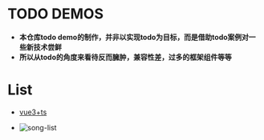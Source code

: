 # TODO DEMOS

* **本仓库todo demo的制作，并非以实现todo为目标，而是借助todo案例对一些新技术尝鲜**
* **所以从todo的角度来看待反而臃肿，兼容性差，过多的框架组件等等**

# List
* [vue3+ts](https://github.com/jerryfangr/todo-demos/tree/main/vue3-ts-demo)

* ![song-list](./preview/example.gif) 